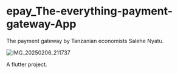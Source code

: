 # epay_The-everything-payment-gateway-App
The payment gateway by Tanzanian economists Salehe Nyatu.

![IMG_20250206_211737](https://github.com/user-attachments/assets/4b553786-2178-4046-913c-cee3475944b9)


A flutter project.

